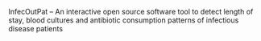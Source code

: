 InfecOutPat – An interactive open source software tool to detect length of stay, blood cultures and antibiotic consumption patterns of infectious disease patients

